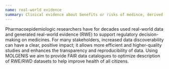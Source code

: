 ```yaml
---
name: real-world evidence
summary: Clinical evidence about benefits or risks of medince, derived from the analysis of real-world data (RWD)
---
```

Pharmacoepidemiologic researchers have for decades used real-world data and generated real-world evidence (RWE) to support regulatory decision-making on medicines. 
For many stakeholders, increased data discoverability can have a clear, positive impact; it allows more efficient and higher-quality studies and enhances 
the transparency and reproducibility of data.
Using MOLGENIS we aim to provide FAIR data catalogues to optimize description of RWE/RWD datasets to help improve health of all citizens.